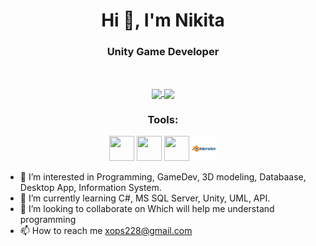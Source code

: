 <h1 align="center">Hi 👋, I'm Nikita</h1>
<h3 align="center">Unity Game Developer</h3><br>

<p align="center">
  <a href="https://github.com/Maybe707?tab=repositories">
    <img height=200 align="center" src="https://github-readme-stats.vercel.app/api?username=Maybe707&theme=tokyonight&show_icons=true&rank_icon=github" />
    <img height=200 align="center" src="https://github-readme-stats.vercel.app/api/top-langs?username=Maybe707&layout=compact&langs_count=8&card_width=320&theme=tokyonight&show_icons=true" />
  </a>
</p>

<h3 align="center">Tools:</h3>
<p align="center">
  <a href="https://learn.microsoft.com/ru-ru/dotnet/csharp/" target="_blank"><img src="https://github.com/dotnet/vscode-csharp/blob/main/images/csharpIcon.png" width="40" height="40"/></a>
  <a href="https://unity.com/" target="_blank"><img src="https://upload.wikimedia.org/wikipedia/commons/c/c4/Unity_2021.svg" width="40" height="40"/></a>
  <a href="https://visualstudio.microsoft.com/" target="_blank"><img src="https://user-images.githubusercontent.com/12221569/57069689-638d6700-6ce6-11e9-8898-59186ef0513e.PNG" width="40" height="40"/></a>
  <a href="https://https://www.blender.org/" target="_blank"><img src="https://github.com/devicons/devicon/blob/master/icons/blender/blender-original-wordmark.svg" alt="linux" width="40" height="40"/></a>
</p>

- 👀 I’m interested in Programming, GameDev, 3D modeling, Databaase, Desktop App, Information System.
- 🌱 I’m currently learning С#, MS SQL Server, Unity, UML, API.
- 💞️ I’m looking to collaborate on Which will help me understand programming
- 📫 How to reach me xops228@gmail.com

<!---
NzrvXO/NzrvXO is a ✨ special ✨ repository because its `README.md` (this file) appears on your GitHub pre.
You can click the Preview link to take a look at your changes.
--->   
